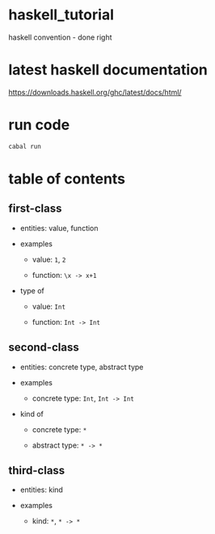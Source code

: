 # haskell_tutorial

haskell convention - done right

# latest haskell documentation

https://downloads.haskell.org/ghc/latest/docs/html/

# run code

```bash
cabal run
```

# table of contents

## first-class

- entities: value, function

- examples
  
  - value: `1`, `2`
  
  - function: `\x -> x+1`

- type of

  - value: `Int`

  - function: `Int -> Int`

## second-class

- entities: concrete type, abstract type

- examples
  
  - concrete type: `Int`, `Int -> Int`

- kind of

  - concrete type: `*`
  
  - abstract type: `* -> *`
  
## third-class

- entities: kind

- examples

  - kind: `*`, `* -> *`



